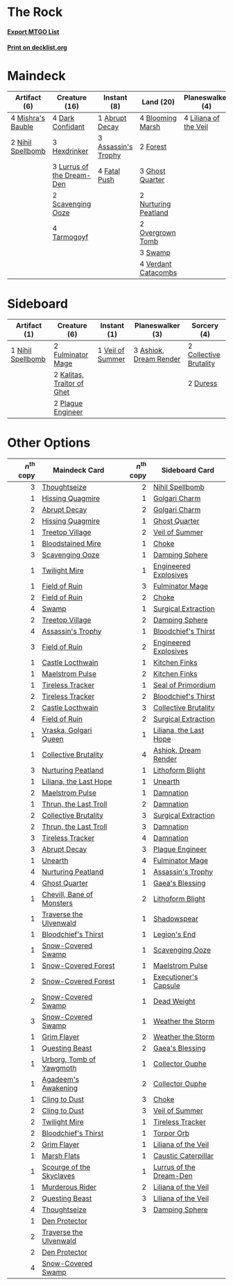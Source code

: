 # The Rock

#### [Export MTGO List](../collection/The%20Rock/The%20Rock.txt)
#### [Print on decklist.org](http://decklist.org/?deckmain=1%09Abrupt%20Decay%0A3%09Assassin's%20Trophy%0A4%09Blooming%20Marsh%0A4%09Dark%20Confidant%0A4%09Fatal%20Push%0A2%09Forest%0A3%09Ghost%20Quarter%0A3%09Hexdrinker%0A4%09Inquisition%20of%20Kozilek%0A4%09Liliana%20of%20the%20Veil%0A3%09Lurrus%20of%20the%20Dream-Den%0A4%09Mishra's%20Bauble%0A2%09Nihil%20Spellbomb%0A2%09Nurturing%20Peatland%0A2%09Overgrown%20Tomb%0A2%09Scavenging%20Ooze%0A3%09Swamp%0A4%09Tarmogoyf%0A2%09Thoughtseize%0A4%09Verdant%20Catacombs&deckside=3%09Ashiok,%20Dream%20Render%0A2%09Collective%20Brutality%0A2%09Duress%0A2%09Fulminator%20Mage%0A2%09Kalitas,%20Traitor%20of%20Ghet%0A1%09Nihil%20Spellbomb%0A2%09Plague%20Engineer%0A1%09Veil%20of%20Summer)
# Maindeck

|                                        Artifact (6)                                        |                                           Creature (16)                                            |                                         Instant (8)                                          |                                           Land (20)                                           |                                        Planeswalker (4)                                        |                                            Sorcery (6)                                            |
|--------------------------------------------------------------------------------------------|----------------------------------------------------------------------------------------------------|----------------------------------------------------------------------------------------------|-----------------------------------------------------------------------------------------------|------------------------------------------------------------------------------------------------|---------------------------------------------------------------------------------------------------|
|4 [Mishra's Bauble](http://gatherer.wizards.com/Pages/Card/Details.aspx?multiverseid=122122)|4 [Dark Confidant](http://gatherer.wizards.com/Pages/Card/Details.aspx?multiverseid=397731)         |1 [Abrupt Decay](http://gatherer.wizards.com/Pages/Card/Details.aspx?multiverseid=456061)     |4 [Blooming Marsh](http://gatherer.wizards.com/Pages/Card/Details.aspx?multiverseid=417816)    |4 [Liliana of the Veil](http://gatherer.wizards.com/Pages/Card/Details.aspx?multiverseid=235597)|4 [Inquisition of Kozilek](http://gatherer.wizards.com/Pages/Card/Details.aspx?multiverseid=416897)|
|2 [Nihil Spellbomb](http://gatherer.wizards.com/Pages/Card/Details.aspx?multiverseid=442215)|3 [Hexdrinker](http://gatherer.wizards.com/Pages/Card/Details.aspx?multiverseid=464117)             |3 [Assassin's Trophy](http://gatherer.wizards.com/Pages/Card/Details.aspx?multiverseid=452902)|2 [Forest](http://gatherer.wizards.com/Pages/Card/Details.aspx?multiverseid=439860)            |                                                                                                |2 [Thoughtseize](http://gatherer.wizards.com/Pages/Card/Details.aspx?multiverseid=438676)          |
|                                                                                            |3 [Lurrus of the Dream-Den](http://gatherer.wizards.com/Pages/Card/Details.aspx?multiverseid=479746)|4 [Fatal Push](http://gatherer.wizards.com/Pages/Card/Details.aspx?multiverseid=423724)       |3 [Ghost Quarter](http://gatherer.wizards.com/Pages/Card/Details.aspx?multiverseid=389534)     |                                                                                                |                                                                                                   |
|                                                                                            |2 [Scavenging Ooze](http://gatherer.wizards.com/Pages/Card/Details.aspx?multiverseid=420783)        |                                                                                              |2 [Nurturing Peatland](http://gatherer.wizards.com/Pages/Card/Details.aspx?multiverseid=464192)|                                                                                                |                                                                                                   |
|                                                                                            |4 [Tarmogoyf](http://gatherer.wizards.com/Pages/Card/Details.aspx?multiverseid=136142)              |                                                                                              |2 [Overgrown Tomb](http://gatherer.wizards.com/Pages/Card/Details.aspx?multiverseid=405103)    |                                                                                                |                                                                                                   |
|                                                                                            |                                                                                                    |                                                                                              |3 [Swamp](http://gatherer.wizards.com/Pages/Card/Details.aspx?multiverseid=439858)             |                                                                                                |                                                                                                   |
|                                                                                            |                                                                                                    |                                                                                              |4 [Verdant Catacombs](http://gatherer.wizards.com/Pages/Card/Details.aspx?multiverseid=405113) |                                                                                                |                                                                                                   |


# Sideboard

|                                        Artifact (1)                                        |                                            Creature (6)                                             |                                        Instant (1)                                        |                                        Planeswalker (3)                                         |                                           Sorcery (4)                                           |
|--------------------------------------------------------------------------------------------|-----------------------------------------------------------------------------------------------------|-------------------------------------------------------------------------------------------|-------------------------------------------------------------------------------------------------|-------------------------------------------------------------------------------------------------|
|1 [Nihil Spellbomb](http://gatherer.wizards.com/Pages/Card/Details.aspx?multiverseid=442215)|2 [Fulminator Mage](http://gatherer.wizards.com/Pages/Card/Details.aspx?multiverseid=397686)         |1 [Veil of Summer](http://gatherer.wizards.com/Pages/Card/Details.aspx?multiverseid=466952)|3 [Ashiok, Dream Render](http://gatherer.wizards.com/Pages/Card/Details.aspx?multiverseid=461155)|2 [Collective Brutality](http://gatherer.wizards.com/Pages/Card/Details.aspx?multiverseid=414380)|
|                                                                                            |2 [Kalitas, Traitor of Ghet](http://gatherer.wizards.com/Pages/Card/Details.aspx?multiverseid=407596)|                                                                                           |                                                                                                 |2 [Duress](http://gatherer.wizards.com/Pages/Card/Details.aspx?multiverseid=14557)               |
|                                                                                            |2 [Plague Engineer](http://gatherer.wizards.com/Pages/Card/Details.aspx?multiverseid=464049)         |                                                                                           |                                                                                                 |                                                                                                 |


# Other Options

|*n*<sup>th</sup> copy|                                           Maindeck Card                                            |*n*<sup>th</sup> copy|                                          Sideboard Card                                          |
|--------------------:|----------------------------------------------------------------------------------------------------|--------------------:|--------------------------------------------------------------------------------------------------|
|                    3|[Thoughtseize](http://gatherer.wizards.com/Pages/Card/Details.aspx?multiverseid=438676)             |                    2|[Nihil Spellbomb](http://gatherer.wizards.com/Pages/Card/Details.aspx?multiverseid=442215)        |
|                    1|[Hissing Quagmire](http://gatherer.wizards.com/Pages/Card/Details.aspx?multiverseid=407681)         |                    1|[Golgari Charm](http://gatherer.wizards.com/Pages/Card/Details.aspx?multiverseid=405245)          |
|                    2|[Abrupt Decay](http://gatherer.wizards.com/Pages/Card/Details.aspx?multiverseid=456061)             |                    2|[Golgari Charm](http://gatherer.wizards.com/Pages/Card/Details.aspx?multiverseid=405245)          |
|                    2|[Hissing Quagmire](http://gatherer.wizards.com/Pages/Card/Details.aspx?multiverseid=407681)         |                    1|[Ghost Quarter](http://gatherer.wizards.com/Pages/Card/Details.aspx?multiverseid=389534)          |
|                    1|[Treetop Village](http://gatherer.wizards.com/Pages/Card/Details.aspx?multiverseid=106455)          |                    2|[Veil of Summer](http://gatherer.wizards.com/Pages/Card/Details.aspx?multiverseid=466952)         |
|                    1|[Bloodstained Mire](http://gatherer.wizards.com/Pages/Card/Details.aspx?multiverseid=405094)        |                    1|[Choke](http://gatherer.wizards.com/Pages/Card/Details.aspx?multiverseid=45431)                   |
|                    3|[Scavenging Ooze](http://gatherer.wizards.com/Pages/Card/Details.aspx?multiverseid=420783)          |                    1|[Damping Sphere](http://gatherer.wizards.com/Pages/Card/Details.aspx?multiverseid=443101)         |
|                    1|[Twilight Mire](http://gatherer.wizards.com/Pages/Card/Details.aspx?multiverseid=442237)            |                    1|[Engineered Explosives](http://gatherer.wizards.com/Pages/Card/Details.aspx?multiverseid=50139)   |
|                    1|[Field of Ruin](http://gatherer.wizards.com/Pages/Card/Details.aspx?multiverseid=435415)            |                    3|[Fulminator Mage](http://gatherer.wizards.com/Pages/Card/Details.aspx?multiverseid=397686)        |
|                    2|[Field of Ruin](http://gatherer.wizards.com/Pages/Card/Details.aspx?multiverseid=435415)            |                    2|[Choke](http://gatherer.wizards.com/Pages/Card/Details.aspx?multiverseid=45431)                   |
|                    4|[Swamp](http://gatherer.wizards.com/Pages/Card/Details.aspx?multiverseid=439858)                    |                    1|[Surgical Extraction](http://gatherer.wizards.com/Pages/Card/Details.aspx?multiverseid=397706)    |
|                    2|[Treetop Village](http://gatherer.wizards.com/Pages/Card/Details.aspx?multiverseid=106455)          |                    2|[Damping Sphere](http://gatherer.wizards.com/Pages/Card/Details.aspx?multiverseid=443101)         |
|                    4|[Assassin's Trophy](http://gatherer.wizards.com/Pages/Card/Details.aspx?multiverseid=452902)        |                    1|[Bloodchief's Thirst](http://gatherer.wizards.com/Pages/Card/Details.aspx?multiverseid=491729)    |
|                    3|[Field of Ruin](http://gatherer.wizards.com/Pages/Card/Details.aspx?multiverseid=435415)            |                    2|[Engineered Explosives](http://gatherer.wizards.com/Pages/Card/Details.aspx?multiverseid=50139)   |
|                    1|[Castle Locthwain](http://gatherer.wizards.com/Pages/Card/Details.aspx?multiverseid=473203)         |                    1|[Kitchen Finks](http://gatherer.wizards.com/Pages/Card/Details.aspx?multiverseid=370458)          |
|                    1|[Maelstrom Pulse](http://gatherer.wizards.com/Pages/Card/Details.aspx?multiverseid=180613)          |                    2|[Kitchen Finks](http://gatherer.wizards.com/Pages/Card/Details.aspx?multiverseid=370458)          |
|                    1|[Tireless Tracker](http://gatherer.wizards.com/Pages/Card/Details.aspx?multiverseid=409997)         |                    1|[Seal of Primordium](http://gatherer.wizards.com/Pages/Card/Details.aspx?multiverseid=425960)     |
|                    2|[Tireless Tracker](http://gatherer.wizards.com/Pages/Card/Details.aspx?multiverseid=409997)         |                    2|[Bloodchief's Thirst](http://gatherer.wizards.com/Pages/Card/Details.aspx?multiverseid=491729)    |
|                    2|[Castle Locthwain](http://gatherer.wizards.com/Pages/Card/Details.aspx?multiverseid=473203)         |                    3|[Collective Brutality](http://gatherer.wizards.com/Pages/Card/Details.aspx?multiverseid=414380)   |
|                    4|[Field of Ruin](http://gatherer.wizards.com/Pages/Card/Details.aspx?multiverseid=435415)            |                    2|[Surgical Extraction](http://gatherer.wizards.com/Pages/Card/Details.aspx?multiverseid=397706)    |
|                    1|[Vraska, Golgari Queen](http://gatherer.wizards.com/Pages/Card/Details.aspx?multiverseid=452963)    |                    1|[Liliana, the Last Hope](http://gatherer.wizards.com/Pages/Card/Details.aspx?multiverseid=414388) |
|                    1|[Collective Brutality](http://gatherer.wizards.com/Pages/Card/Details.aspx?multiverseid=414380)     |                    4|[Ashiok, Dream Render](http://gatherer.wizards.com/Pages/Card/Details.aspx?multiverseid=461155)   |
|                    3|[Nurturing Peatland](http://gatherer.wizards.com/Pages/Card/Details.aspx?multiverseid=464192)       |                    1|[Lithoform Blight](http://gatherer.wizards.com/Pages/Card/Details.aspx?multiverseid=491745)       |
|                    1|[Liliana, the Last Hope](http://gatherer.wizards.com/Pages/Card/Details.aspx?multiverseid=414388)   |                    1|[Unearth](http://gatherer.wizards.com/Pages/Card/Details.aspx?multiverseid=442102)                |
|                    2|[Maelstrom Pulse](http://gatherer.wizards.com/Pages/Card/Details.aspx?multiverseid=180613)          |                    1|[Damnation](http://gatherer.wizards.com/Pages/Card/Details.aspx?multiverseid=425888)              |
|                    1|[Thrun, the Last Troll](http://gatherer.wizards.com/Pages/Card/Details.aspx?multiverseid=214050)    |                    2|[Damnation](http://gatherer.wizards.com/Pages/Card/Details.aspx?multiverseid=425888)              |
|                    2|[Collective Brutality](http://gatherer.wizards.com/Pages/Card/Details.aspx?multiverseid=414380)     |                    3|[Surgical Extraction](http://gatherer.wizards.com/Pages/Card/Details.aspx?multiverseid=397706)    |
|                    2|[Thrun, the Last Troll](http://gatherer.wizards.com/Pages/Card/Details.aspx?multiverseid=214050)    |                    3|[Damnation](http://gatherer.wizards.com/Pages/Card/Details.aspx?multiverseid=425888)              |
|                    3|[Tireless Tracker](http://gatherer.wizards.com/Pages/Card/Details.aspx?multiverseid=409997)         |                    4|[Damnation](http://gatherer.wizards.com/Pages/Card/Details.aspx?multiverseid=425888)              |
|                    3|[Abrupt Decay](http://gatherer.wizards.com/Pages/Card/Details.aspx?multiverseid=456061)             |                    3|[Plague Engineer](http://gatherer.wizards.com/Pages/Card/Details.aspx?multiverseid=464049)        |
|                    1|[Unearth](http://gatherer.wizards.com/Pages/Card/Details.aspx?multiverseid=442102)                  |                    4|[Fulminator Mage](http://gatherer.wizards.com/Pages/Card/Details.aspx?multiverseid=397686)        |
|                    4|[Nurturing Peatland](http://gatherer.wizards.com/Pages/Card/Details.aspx?multiverseid=464192)       |                    1|[Assassin's Trophy](http://gatherer.wizards.com/Pages/Card/Details.aspx?multiverseid=452902)      |
|                    4|[Ghost Quarter](http://gatherer.wizards.com/Pages/Card/Details.aspx?multiverseid=389534)            |                    1|[Gaea's Blessing](http://gatherer.wizards.com/Pages/Card/Details.aspx?multiverseid=417433)        |
|                    1|[Chevill, Bane of Monsters](http://gatherer.wizards.com/Pages/Card/Details.aspx?multiverseid=479701)|                    2|[Lithoform Blight](http://gatherer.wizards.com/Pages/Card/Details.aspx?multiverseid=491745)       |
|                    1|[Traverse the Ulvenwald](http://gatherer.wizards.com/Pages/Card/Details.aspx?multiverseid=409998)   |                    1|[Shadowspear](http://gatherer.wizards.com/Pages/Card/Details.aspx?multiverseid=476487)            |
|                    1|[Bloodchief's Thirst](http://gatherer.wizards.com/Pages/Card/Details.aspx?multiverseid=491729)      |                    1|[Legion's End](http://gatherer.wizards.com/Pages/Card/Details.aspx?multiverseid=466860)           |
|                    1|[Snow-Covered Swamp](http://gatherer.wizards.com/Pages/Card/Details.aspx?multiverseid=121256)       |                    1|[Scavenging Ooze](http://gatherer.wizards.com/Pages/Card/Details.aspx?multiverseid=420783)        |
|                    1|[Snow-Covered Forest](http://gatherer.wizards.com/Pages/Card/Details.aspx?multiverseid=121192)      |                    1|[Maelstrom Pulse](http://gatherer.wizards.com/Pages/Card/Details.aspx?multiverseid=180613)        |
|                    2|[Snow-Covered Forest](http://gatherer.wizards.com/Pages/Card/Details.aspx?multiverseid=121192)      |                    1|[Executioner's Capsule](http://gatherer.wizards.com/Pages/Card/Details.aspx?multiverseid=174895)  |
|                    2|[Snow-Covered Swamp](http://gatherer.wizards.com/Pages/Card/Details.aspx?multiverseid=121256)       |                    1|[Dead Weight](http://gatherer.wizards.com/Pages/Card/Details.aspx?multiverseid=452817)            |
|                    3|[Snow-Covered Swamp](http://gatherer.wizards.com/Pages/Card/Details.aspx?multiverseid=121256)       |                    1|[Weather the Storm](http://gatherer.wizards.com/Pages/Card/Details.aspx?multiverseid=464140)      |
|                    1|[Grim Flayer](http://gatherer.wizards.com/Pages/Card/Details.aspx?multiverseid=414489)              |                    2|[Weather the Storm](http://gatherer.wizards.com/Pages/Card/Details.aspx?multiverseid=464140)      |
|                    1|[Questing Beast](http://gatherer.wizards.com/Pages/Card/Details.aspx?multiverseid=473133)           |                    2|[Gaea's Blessing](http://gatherer.wizards.com/Pages/Card/Details.aspx?multiverseid=417433)        |
|                    1|[Urborg, Tomb of Yawgmoth](http://gatherer.wizards.com/Pages/Card/Details.aspx?multiverseid=383425) |                    1|[Collector Ouphe](http://gatherer.wizards.com/Pages/Card/Details.aspx?multiverseid=464107)        |
|                    1|[Agadeem's Awakening](http://gatherer.wizards.com/Pages/Card/Details.aspx?multiverseid=491723)      |                    2|[Collector Ouphe](http://gatherer.wizards.com/Pages/Card/Details.aspx?multiverseid=464107)        |
|                    1|[Cling to Dust](http://gatherer.wizards.com/Pages/Card/Details.aspx?multiverseid=476338)            |                    3|[Choke](http://gatherer.wizards.com/Pages/Card/Details.aspx?multiverseid=45431)                   |
|                    2|[Cling to Dust](http://gatherer.wizards.com/Pages/Card/Details.aspx?multiverseid=476338)            |                    3|[Veil of Summer](http://gatherer.wizards.com/Pages/Card/Details.aspx?multiverseid=466952)         |
|                    2|[Twilight Mire](http://gatherer.wizards.com/Pages/Card/Details.aspx?multiverseid=442237)            |                    1|[Tireless Tracker](http://gatherer.wizards.com/Pages/Card/Details.aspx?multiverseid=409997)       |
|                    2|[Bloodchief's Thirst](http://gatherer.wizards.com/Pages/Card/Details.aspx?multiverseid=491729)      |                    1|[Torpor Orb](http://gatherer.wizards.com/Pages/Card/Details.aspx?multiverseid=233069)             |
|                    2|[Grim Flayer](http://gatherer.wizards.com/Pages/Card/Details.aspx?multiverseid=414489)              |                    1|[Liliana of the Veil](http://gatherer.wizards.com/Pages/Card/Details.aspx?multiverseid=235597)    |
|                    1|[Marsh Flats](http://gatherer.wizards.com/Pages/Card/Details.aspx?multiverseid=405101)              |                    1|[Caustic Caterpillar](http://gatherer.wizards.com/Pages/Card/Details.aspx?multiverseid=398409)    |
|                    1|[Scourge of the Skyclaves](http://gatherer.wizards.com/Pages/Card/Details.aspx?multiverseid=491760) |                    1|[Lurrus of the Dream-Den](http://gatherer.wizards.com/Pages/Card/Details.aspx?multiverseid=479746)|
|                    1|[Murderous Rider](http://gatherer.wizards.com/Pages/Card/Details.aspx?multiverseid=473059)          |                    2|[Liliana of the Veil](http://gatherer.wizards.com/Pages/Card/Details.aspx?multiverseid=235597)    |
|                    2|[Questing Beast](http://gatherer.wizards.com/Pages/Card/Details.aspx?multiverseid=473133)           |                    3|[Liliana of the Veil](http://gatherer.wizards.com/Pages/Card/Details.aspx?multiverseid=235597)    |
|                    4|[Thoughtseize](http://gatherer.wizards.com/Pages/Card/Details.aspx?multiverseid=438676)             |                    3|[Damping Sphere](http://gatherer.wizards.com/Pages/Card/Details.aspx?multiverseid=443101)         |
|                    1|[Den Protector](http://gatherer.wizards.com/Pages/Card/Details.aspx?multiverseid=420764)            |                     |                                                                                                  |
|                    2|[Traverse the Ulvenwald](http://gatherer.wizards.com/Pages/Card/Details.aspx?multiverseid=409998)   |                     |                                                                                                  |
|                    2|[Den Protector](http://gatherer.wizards.com/Pages/Card/Details.aspx?multiverseid=420764)            |                     |                                                                                                  |
|                    4|[Snow-Covered Swamp](http://gatherer.wizards.com/Pages/Card/Details.aspx?multiverseid=121256)       |                     |                                                                                                  |

